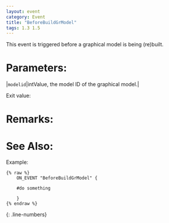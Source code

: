 ```yaml
---
layout: event
category: Event
title: "BeforeBuildGrModel"
tags: 1.3 1.5
---
```


This event is triggered before a graphical model is being (re)built.  

# Parameters:  

|`modelid`|intValue, the model ID of the graphical model.|

Exit value:



# Remarks:  



# See Also:  



Example:  

```adoscript
{% raw %}
	ON_EVENT "BeforeBuildGrModel" {
	
	#do something
	
	}
{% endraw %}
```
{: .line-numbers}


